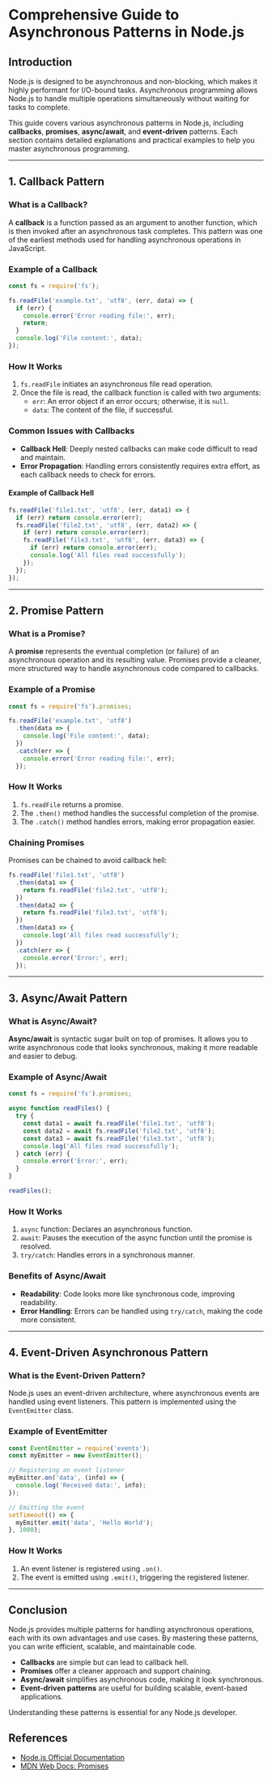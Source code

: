 # Comprehensive Guide to Asynchronous Patterns in Node.js

## Introduction
Node.js is designed to be asynchronous and non-blocking, which makes it highly performant for I/O-bound tasks. Asynchronous programming allows Node.js to handle multiple operations simultaneously without waiting for tasks to complete.

This guide covers various asynchronous patterns in Node.js, including **callbacks**, **promises**, **async/await**, and **event-driven** patterns. Each section contains detailed explanations and practical examples to help you master asynchronous programming.

---

## 1. Callback Pattern

### What is a Callback?
A **callback** is a function passed as an argument to another function, which is then invoked after an asynchronous task completes. This pattern was one of the earliest methods used for handling asynchronous operations in JavaScript.

### Example of a Callback
```javascript
const fs = require('fs');

fs.readFile('example.txt', 'utf8', (err, data) => {
  if (err) {
    console.error('Error reading file:', err);
    return;
  }
  console.log('File content:', data);
});
```

### How It Works
1. `fs.readFile` initiates an asynchronous file read operation.
2. Once the file is read, the callback function is called with two arguments:
   - `err`: An error object if an error occurs; otherwise, it is `null`.
   - `data`: The content of the file, if successful.

### Common Issues with Callbacks
- **Callback Hell**: Deeply nested callbacks can make code difficult to read and maintain.
- **Error Propagation**: Handling errors consistently requires extra effort, as each callback needs to check for errors.

#### Example of Callback Hell
```javascript
fs.readFile('file1.txt', 'utf8', (err, data1) => {
  if (err) return console.error(err);
  fs.readFile('file2.txt', 'utf8', (err, data2) => {
    if (err) return console.error(err);
    fs.readFile('file3.txt', 'utf8', (err, data3) => {
      if (err) return console.error(err);
      console.log('All files read successfully');
    });
  });
});
```

---

## 2. Promise Pattern

### What is a Promise?
A **promise** represents the eventual completion (or failure) of an asynchronous operation and its resulting value. Promises provide a cleaner, more structured way to handle asynchronous code compared to callbacks.

### Example of a Promise
```javascript
const fs = require('fs').promises;

fs.readFile('example.txt', 'utf8')
  .then(data => {
    console.log('File content:', data);
  })
  .catch(err => {
    console.error('Error reading file:', err);
  });
```

### How It Works
1. `fs.readFile` returns a promise.
2. The `.then()` method handles the successful completion of the promise.
3. The `.catch()` method handles errors, making error propagation easier.

### Chaining Promises
Promises can be chained to avoid callback hell:
```javascript
fs.readFile('file1.txt', 'utf8')
  .then(data1 => {
    return fs.readFile('file2.txt', 'utf8');
  })
  .then(data2 => {
    return fs.readFile('file3.txt', 'utf8');
  })
  .then(data3 => {
    console.log('All files read successfully');
  })
  .catch(err => {
    console.error('Error:', err);
  });
```

---

## 3. Async/Await Pattern

### What is Async/Await?
**Async/await** is syntactic sugar built on top of promises. It allows you to write asynchronous code that looks synchronous, making it more readable and easier to debug.

### Example of Async/Await
```javascript
const fs = require('fs').promises;

async function readFiles() {
  try {
    const data1 = await fs.readFile('file1.txt', 'utf8');
    const data2 = await fs.readFile('file2.txt', 'utf8');
    const data3 = await fs.readFile('file3.txt', 'utf8');
    console.log('All files read successfully');
  } catch (err) {
    console.error('Error:', err);
  }
}

readFiles();
```

### How It Works
1. `async` function: Declares an asynchronous function.
2. `await`: Pauses the execution of the async function until the promise is resolved.
3. `try/catch`: Handles errors in a synchronous manner.

### Benefits of Async/Await
- **Readability**: Code looks more like synchronous code, improving readability.
- **Error Handling**: Errors can be handled using `try/catch`, making the code more consistent.

---

## 4. Event-Driven Asynchronous Pattern

### What is the Event-Driven Pattern?
Node.js uses an event-driven architecture, where asynchronous events are handled using event listeners. This pattern is implemented using the `EventEmitter` class.

### Example of EventEmitter
```javascript
const EventEmitter = require('events');
const myEmitter = new EventEmitter();

// Registering an event listener
myEmitter.on('data', (info) => {
  console.log('Received data:', info);
});

// Emitting the event
setTimeout(() => {
  myEmitter.emit('data', 'Hello World');
}, 1000);
```

### How It Works
1. An event listener is registered using `.on()`.
2. The event is emitted using `.emit()`, triggering the registered listener.

---

## Conclusion
Node.js provides multiple patterns for handling asynchronous operations, each with its own advantages and use cases. By mastering these patterns, you can write efficient, scalable, and maintainable code.

- **Callbacks** are simple but can lead to callback hell.
- **Promises** offer a cleaner approach and support chaining.
- **Async/await** simplifies asynchronous code, making it look synchronous.
- **Event-driven patterns** are useful for building scalable, event-based applications.

Understanding these patterns is essential for any Node.js developer.

## References
- [Node.js Official Documentation](https://nodejs.org/)
- [MDN Web Docs: Promises](https://developer.mozilla.org/en-US/docs/Web/JavaScript/Reference/Global_Objects/Promise)
